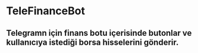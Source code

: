 ﻿# TeleFinanceBot

## Telegramn için finans botu içerisinde butonlar ve kullanıcıya istediği borsa hisselerini gönderir.

